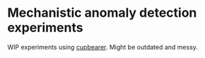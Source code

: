# Mechanistic anomaly detection experiments

WIP experiments using [cupbearer](https://github.com/ejnnr/cupbearer). Might be outdated and messy.
